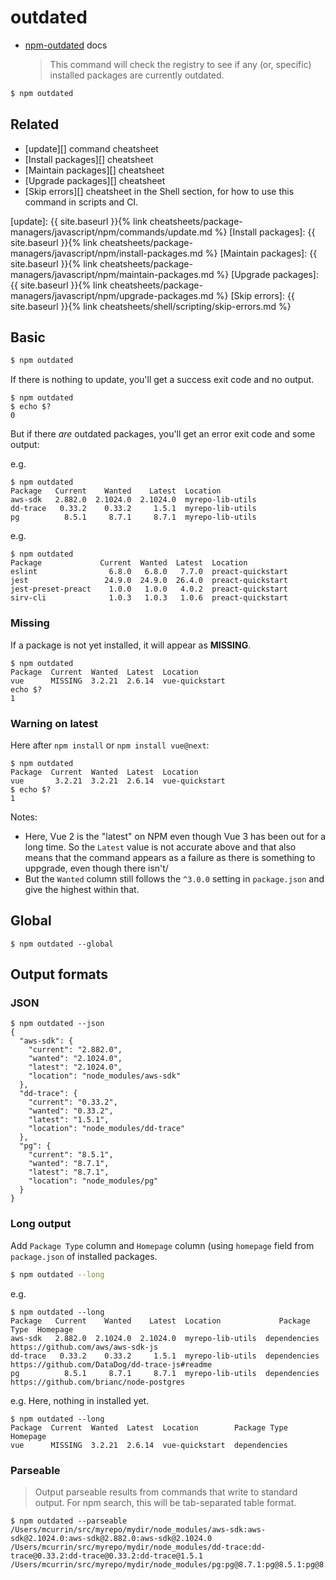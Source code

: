 # outdated

- [npm-outdated](https://docs.npmjs.com/cli/v7/commands/npm-outdated) docs
    > This command will check the registry to see if any (or, specific) installed packages are currently outdated.

```sh
$ npm outdated
```


## Related

- [update][] command cheatsheet
- [Install packages][] cheatsheet
- [Maintain packages][] cheatsheet
- [Upgrade packages][] cheatsheet
- [Skip errors][] cheatsheet in the Shell section, for how to use this command in scripts and CI.

[update]: {{ site.baseurl }}{% link cheatsheets/package-managers/javascript/npm/commands/update.md %}
[Install packages]: {{ site.baseurl }}{% link cheatsheets/package-managers/javascript/npm/install-packages.md %}
[Maintain packages]: {{ site.baseurl }}{% link cheatsheets/package-managers/javascript/npm/maintain-packages.md %}
[Upgrade packages]: {{ site.baseurl }}{% link cheatsheets/package-managers/javascript/npm/upgrade-packages.md %}
[Skip errors]: {{ site.baseurl }}{% link cheatsheets/shell/scripting/skip-errors.md %}


## Basic

```sh
$ npm outdated
```

If there is nothing to update, you'll get a success exit code and no output.

```console
$ npm outdated
$ echo $?
0
```

But if there _are_ outdated packages, you'll get an error exit code and some output:

e.g.

```console
$ npm outdated
Package   Current    Wanted    Latest  Location
aws-sdk   2.882.0  2.1024.0  2.1024.0  myrepo-lib-utils
dd-trace   0.33.2    0.33.2     1.5.1  myrepo-lib-utils
pg          8.5.1     8.7.1     8.7.1  myrepo-lib-utils
```

e.g.

```console
$ npm outdated
Package             Current  Wanted  Latest  Location
eslint                6.8.0   6.8.0   7.7.0  preact-quickstart
jest                 24.9.0  24.9.0  26.4.0  preact-quickstart
jest-preset-preact    1.0.0   1.0.0   4.0.2  preact-quickstart
sirv-cli              1.0.3   1.0.3   1.0.6  preact-quickstart
```

### Missing

If a package is not yet installed, it will appear as **MISSING**.

```console
$ npm outdated
Package  Current  Wanted  Latest  Location
vue      MISSING  3.2.21  2.6.14  vue-quickstart
echo $?
1
```

### Warning on latest

Here after `npm install` or `npm install vue@next`:

```console
$ npm outdated
Package  Current  Wanted  Latest  Location
vue       3.2.21  3.2.21  2.6.14  vue-quickstart
$ echo $?
1
```

Notes:

- Here, Vue 2 is the "latest" on NPM even though Vue 3 has been out for a long time. So the `Latest` value is not accurate above and that also means that the command appears as a failure as there is something to uppgrade, even though there isn't/
- But the `Wanted` column still follows the `^3.0.0` setting in `package.json` and give the highest within that.


## Global

```console
$ npm outdated --global
```


## Output formats

### JSON

```console
$ npm outdated --json
{
  "aws-sdk": {
    "current": "2.882.0",
    "wanted": "2.1024.0",
    "latest": "2.1024.0",
    "location": "node_modules/aws-sdk"
  },
  "dd-trace": {
    "current": "0.33.2",
    "wanted": "0.33.2",
    "latest": "1.5.1",
    "location": "node_modules/dd-trace"
  },
  "pg": {
    "current": "8.5.1",
    "wanted": "8.7.1",
    "latest": "8.7.1",
    "location": "node_modules/pg"
  }
}
```

### Long output

Add `Package Type` column and `Homepage` column (using `homepage` field from `package.json` of installed packages.

```sh
$ npm outdated --long
```

e.g.

```console
$ npm outdated --long
Package   Current    Wanted    Latest  Location             Package Type  Homepage
aws-sdk   2.882.0  2.1024.0  2.1024.0  myrepo-lib-utils  dependencies  https://github.com/aws/aws-sdk-js
dd-trace   0.33.2    0.33.2     1.5.1  myrepo-lib-utils  dependencies  https://github.com/DataDog/dd-trace-js#readme
pg          8.5.1     8.7.1     8.7.1  myrepo-lib-utils  dependencies  https://github.com/brianc/node-postgres
```

e.g. Here, nothing in installed yet.

```console
$ npm outdated --long
Package  Current  Wanted  Latest  Location        Package Type  Homepage
vue      MISSING  3.2.21  2.6.14  vue-quickstart  dependencies
```

### Parseable

> Output parseable results from commands that write to standard output. For npm search, this will be tab-separated table format.

```console
$ npm outdated --parseable
/Users/mcurrin/src/myrepo/mydir/node_modules/aws-sdk:aws-sdk@2.1024.0:aws-sdk@2.882.0:aws-sdk@2.1024.0
/Users/mcurrin/src/myrepo/mydir/node_modules/dd-trace:dd-trace@0.33.2:dd-trace@0.33.2:dd-trace@1.5.1
/Users/mcurrin/src/myrepo/mydir/node_modules/pg:pg@8.7.1:pg@8.5.1:pg@8.7.1
```
